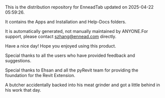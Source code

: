 This is the distribution repository for EnneadTab updated on 2025-04-22 05:59:26.

It contains the Apps and Installation and Help-Docs folders.

It is automatically generated, not manually maintained by ANYONE.For support, please contact szhang@ennead.com directly.

Have a nice day! Hope you enjoyed using this product.

Special thanks to all the users who have provided feedback and suggestions.

Special thanks to Ehsan and all the pyRevit team for providing the foundation for the Revit Extension.






A butcher accidentally backed into his meat grinder and got a little behind in his work that day.